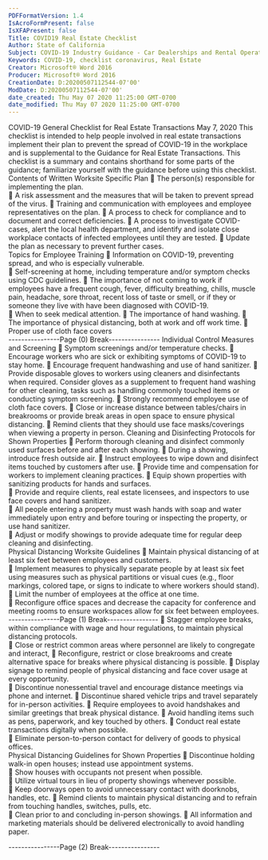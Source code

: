 ```yaml
---
PDFFormatVersion: 1.4
IsAcroFormPresent: false
IsXFAPresent: false
Title: COVID19 Real Estate Checklist
Author: State of California
Subject: COVID-19 Industry Guidance - Car Dealerships and Rental Operators
Keywords: COVID-19, checklist coronavirus, Real Estate
Creator: Microsoft® Word 2016
Producer: Microsoft® Word 2016
CreationDate: D:20200507112544-07'00'
ModDate: D:20200507112544-07'00'
date_created: Thu May 07 2020 11:25:00 GMT-0700
date_modified: Thu May 07 2020 11:25:00 GMT-0700
---
```

 
COVID-19 General Checklist 
for Real Estate Transactions 
May 7, 2020 
This checklist is intended to help people involved in real estate transactions implement their plan 
to prevent the spread of COVID-19 in the workplace and is supplemental to the Guidance for 
Real Estate Transactions. This checklist is a summary and contains shorthand for some parts of the 
guidance; familiarize yourself with the guidance before using this checklist. 
Contents of Written Worksite Specific Plan 
 The person(s) responsible for implementing the plan.  
 A risk assessment and the measures that will be taken to prevent spread of the 
virus. 
 Training and communication with employees and employee representatives on 
the plan. 
 A process to check for compliance and to document and correct deficiencies. 
 A process to investigate COVID-cases, alert the local health department, and 
identify and isolate close workplace contacts of infected employees until they 
are tested. 
 Update the plan as necessary to prevent further cases.    
Topics for Employee Training 
 Information on COVID-19, preventing spread, and who is especially vulnerable.  
 Self-screening at home, including temperature and/or symptom checks using 
CDC guidelines. 
 The importance of not coming to work if employees have a frequent cough, 
fever, difficulty breathing, chills, muscle pain, headache, sore throat, recent 
loss of taste or smell, or if they or someone they live with have been diagnosed 
with COVID-19.  
 When to seek medical attention. 
 The importance of hand washing. 
 The importance of physical distancing, both at work and off work time. 
 Proper use of cloth face covers  
----------------Page (0) Break----------------
Individual Control Measures and Screening 
 Symptom screenings and/or temperature checks. 
 Encourage workers who are sick or exhibiting symptoms of COVID-19 to stay 
home. 
 Encourage frequent handwashing and use of hand sanitizer. 
 Provide disposable gloves to workers using cleaners and disinfectants when 
required. Consider gloves as a supplement to frequent hand washing for other 
cleaning, tasks such as handling commonly touched items or conducting 
symptom screening. 
 Strongly recommend employee use of cloth face covers. 
 Close or increase distance between tables/chairs in breakrooms or provide break 
areas in open space to ensure physical distancing. 
 Remind clients that they should use face masks/coverings when viewing a 
property in person. 
Cleaning and Disinfecting Protocols for Shown 
Properties 
 Perform thorough cleaning and disinfect commonly used surfaces before and 
after each showing. 
 During a showing, introduce fresh outside air. 
 Instruct employees to wipe down and disinfect items touched by customers after 
use. 
 Provide time and compensation for workers to implement cleaning practices. 
 Equip shown properties with sanitizing products for hands and surfaces.  
 Provide and require clients, real estate licensees, and inspectors to use face 
covers and hand sanitizer.  
 All people entering a property must wash hands with soap and water 
immediately upon entry and before touring or inspecting the property, or use 
hand sanitizer.  
 Adjust or modify showings to provide adequate time for regular deep cleaning 
and disinfecting.  
Physical Distancing Worksite Guidelines 
 Maintain physical distancing of at least six feet between employees and 
customers.  
 Implement measures to physically separate people by at least six feet using 
measures such as physical partitions or visual cues (e.g., floor markings, colored 
tape, or signs to indicate to where workers should stand). 
 Limit the number of employees at the office at one time.  
 Reconfigure office spaces and decrease the capacity for conference and 
meeting rooms to ensure workspaces allow for six feet between employees.  
----------------Page (1) Break----------------
 Stagger employee breaks, within compliance with wage and hour regulations, to 
maintain physical distancing protocols.  
 Close or restrict common areas where personnel are likely to congregate and 
interact, 
 Reconfigure, restrict or close breakrooms and create alternative space for breaks 
where physical distancing is possible. 
 Display signage to remind people of physical distancing and face cover usage at 
every opportunity.  
 Discontinue nonessential travel and encourage distance meetings via phone and 
internet. 
 Discontinue shared vehicle trips and travel separately for in-person activities. 
 Require employees to avoid handshakes and similar greetings that break physical 
distance. 
 Avoid handling items such as pens, paperwork, and key touched by others. 
 Conduct real estate transactions digitally when possible.   
 Eliminate person-to-person contact for delivery of goods to physical offices.  
Physical Distancing Guidelines for Shown 
Properties 
 Discontinue holding walk-in open houses; instead use appointment systems.  
 Show houses with occupants not present when possible.  
 Utilize virtual tours in lieu of property showings whenever possible.  
 Keep doorways open to avoid unnecessary contact with doorknobs, handles, 
etc. 
 Remind clients to maintain physical distancing and to refrain from touching 
handles, switches, pulls, etc.  
 Clean prior to and concluding in-person showings. 
 All information and marketing materials should be delivered electronically to 
avoid handling paper.  
 
----------------Page (2) Break----------------
